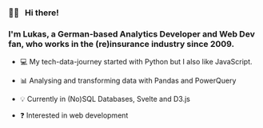 ### 👋🏻 &nbsp; Hi there!

### I'm Lukas, a German-based Analytics Developer and Web Dev fan, who works in the (re)insurance industry since 2009.

- 💻 My tech-data-journey started with Python but I also like JavaScript.

- 📊 Analysing and transforming data with Pandas and PowerQuery

- 💡 Currently in (No)SQL Databases, Svelte and D3.js 

- ❓ Interested in web development
